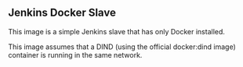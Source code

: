 Jenkins Docker Slave
--------------------
This image is a simple Jenkins slave that has only Docker installed.

This image assumes that a DIND (using the official docker:dind image) container is running in the same network.
